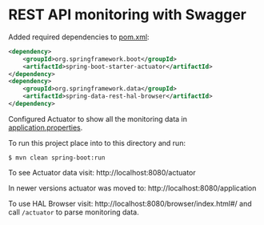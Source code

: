 # REST API monitoring with Swagger

Added required dependencies to [pom.xml](pom.xml):

```xml
<dependency>
    <groupId>org.springframework.boot</groupId>
	<artifactId>spring-boot-starter-actuator</artifactId>
</dependency>
<dependency>
    <groupId>org.springframework.data</groupId>
    <artifactId>spring-data-rest-hal-browser</artifactId>
</dependency>
```

Configured Actuator to show all the monitoring data in [application.properties](application.properties).

To run this project place into to this directory and run:

```
$ mvn clean spring-boot:run
```

To see Actuator data visit: http://localhost:8080/actuator

In newer versions actuator was moved to: http://localhost:8080/application

To use HAL Browser visit: http://localhost:8080/browser/index.html#/ and call `/actuator` to parse monitoring data.
